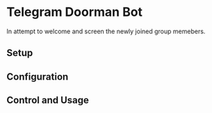 # Telegram Doorman Bot
In attempt to welcome and screen the newly joined group memebers.

## Setup

## Configuration

## Control and Usage
